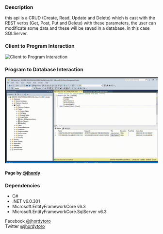 ### Description
this api is a CRUD (Create, Read, Update and Delete) which is cast with the REST verbs (Get, Post, Put and Delete) with these parameters, the user can modificate some data and these will be saved in a database. in this case SQLServer.

### Client to Program Interaction
<img src="https://github.com/jhordyToro/MinimalAPI_.NETef/blob/main/static/client_to_Program.gif?raw=false" alt="Client to Program Interaction">

### Program to Database Interaction
<img src="https://github.com/jhordyToro/MinimalAPI_.NETef/blob/main/static/database.gif?raw=false" alt="Program to Database Interaction">



#### Page by [@jhordy](https://github.com/jhordytoro)

### Dependencies
- C#
- .NET v6.0.301
- Microsoft.EntityFrameworkCore v6.3
- Microsoft.EntityFrameworkCore.SqlServer v6.3


Facebook [@jhordytoro](https://www.facebook.com/jhordy.toroarroyo.9)<br>
Twitter [@jhordytoro](https://twitter.com/jhordy_toro)
